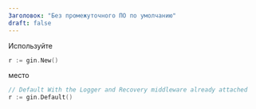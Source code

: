```yaml
---
Заголовок: "Без промежуточного ПО по умолчанию"
draft: false
---
```


Используйте

```go
r := gin.New()
```

место

```go
// Default With the Logger and Recovery middleware already attached
r := gin.Default()
```

